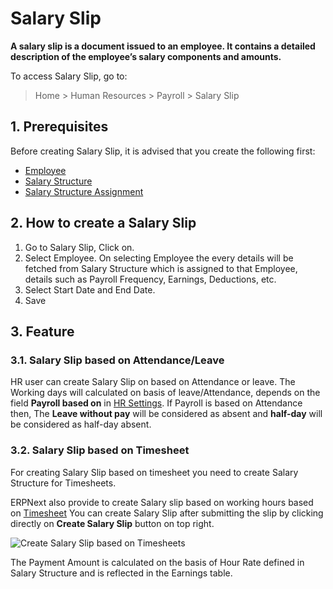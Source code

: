 <!-- add-breadcrumbs -->
# Salary Slip

**A salary slip is a document issued to an employee. It contains a detailed description of the employee’s salary components and amounts.**

To access Salary Slip, go to:
> Home > Human Resources > Payroll > Salary Slip

## 1. Prerequisites
Before creating Salary Slip, it is advised that you create the following first:

* [Employee](/docs/user/manual/en/human-resource/employee)
* [Salary Structure](/docs/user/manual/en/human-resource/salary-structure)
* [Salary Structure Assignment](/docs/user/manual/en/human-resource/salary-structure-assignment)

## 2. How to create a Salary Slip


1. Go to Salary Slip, Click on.
1. Select Employee. On selecting Employee the every details will be fetched from Salary Structure which is assigned to that Employee, details such as Payroll Frequency, Earnings, Deductions, etc.
1. Select Start Date and  End Date.
1. Save

## 3. Feature

### 3.1. Salary Slip based on Attendance/Leave

HR user can create Salary Slip on based on Attendance or leave.
The Working days will calculated on basis of leave/Attendance, depends on the field **Payroll based on** in [HR Settings](/docs/user/manual/en/human-resource/hr-settings). If Payroll is based on Attendance then, The **Leave without pay** will be considered as absent and **half-day** will be considered as half-day absent.

### 3.2. Salary Slip based on Timesheet

For creating Salary Slip based on timesheet you need to create Salary Structure for Timesheets.

ERPNext also provide to create Salary slip based on working hours based on [Timesheet](/docs/user/manual/en/projects/timesheets)
You can create Salary Slip after submitting the slip by clicking directly on **Create Salary Slip** button on top right.

<img class="screenshot" alt="Create Salary Slip based on Timesheets" src="{{docs_base_url}}/assets/img/human-resources/create-salary-slip-based-on-timesheets.png">

The Payment Amount is calculated on the basis of Hour Rate defined in Salary Structure and is reflected in the Earnings table.







